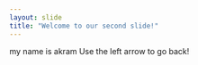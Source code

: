 ```yaml
---
layout: slide
title: "Welcome to our second slide!"
---
```

my name is akram
Use the left arrow to go back!
